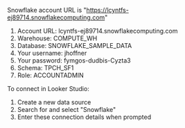 Snowflake account URL is "https://lcyntfs-ej89714.snowflakecomputing.com"

1. Account URL: lcyntfs-ej89714.snowflakecomputing.com
2. Warehouse: COMPUTE_WH
3. Database: SNOWFLAKE_SAMPLE_DATA
4. Your username: jhoffner
5. Your password: fymgos-dudbis-Cyzta3
6. Schema: TPCH_SF1
7. Role: ACCOUNTADMIN

To connect in Looker Studio:
1. Create a new data source
2. Search for and select "Snowflake"
3. Enter these connection details when prompted
